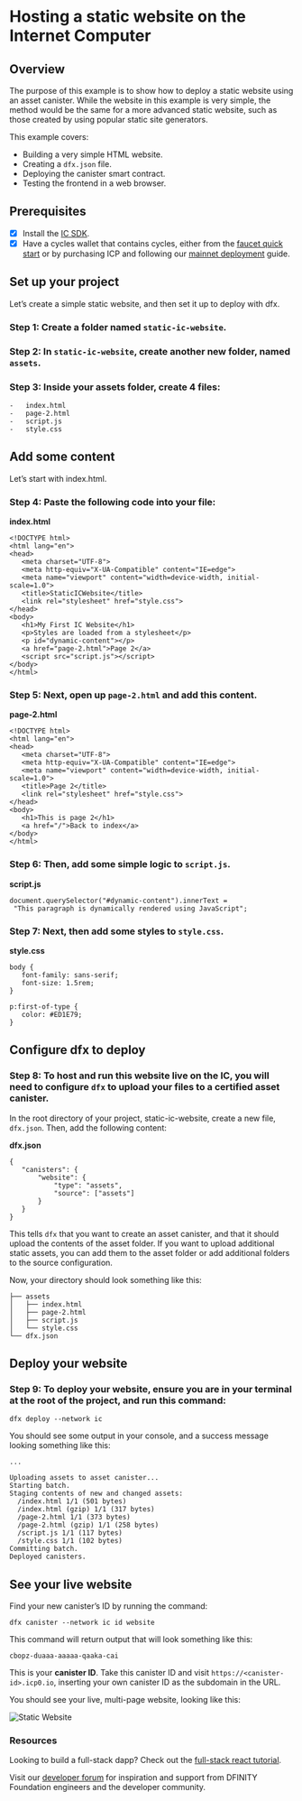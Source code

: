 # Hosting a static website on the Internet Computer

## Overview

The purpose of this example is to show how to deploy a static website using an asset canister. While the website in this example is very simple, the method would be the same for a more advanced static website, such as those created by using popular static site generators.

This example covers:

- Building a very simple HTML website.
- Creating a `dfx.json` file.
- Deploying the canister smart contract.
- Testing the frontend in a web browser.

## Prerequisites 

- [x] Install the [IC SDK](../developer-docs/setup/install/index.mdx).
- [x] Have a cycles wallet that contains cycles, either from the [faucet quick start](https://smartcontracts.org/docs/current/developer-docs/quickstart/cycles-faucet) or by purchasing ICP and following our [mainnet deployment](https://internetcomputer.org/docs/current/developer-docs/setup/deploy-mainnet) guide.

## Set up your project

Let’s create a simple static website, and then set it up to deploy with dfx.

### Step 1: Create a folder named `static-ic-website`.

### Step 2: In `static-ic-website`, create another new folder, named `assets`.

### Step 3: Inside your assets folder, create 4 files:

    -   index.html
    -   page-2.html
    -   script.js
    -   style.css

## Add some content

Let’s start with index.html. 

### Step 4: Paste the following code into your file:

**index.html**

    <!DOCTYPE html>
    <html lang="en">
    <head>
       <meta charset="UTF-8">
       <meta http-equiv="X-UA-Compatible" content="IE=edge">
       <meta name="viewport" content="width=device-width, initial-scale=1.0">
       <title>StaticICWebsite</title>
       <link rel="stylesheet" href="style.css">
    </head>
    <body>
       <h1>My First IC Website</h1>
       <p>Styles are loaded from a stylesheet</p>
       <p id="dynamic-content"></p>
       <a href="page-2.html">Page 2</a>
       <script src="script.js"></script>
    </body>
    </html>

### Step 5: Next, open up `page-2.html` and add this content.

**page-2.html**

    <!DOCTYPE html>
    <html lang="en">
    <head>
       <meta charset="UTF-8">
       <meta http-equiv="X-UA-Compatible" content="IE=edge">
       <meta name="viewport" content="width=device-width, initial-scale=1.0">
       <title>Page 2</title>
       <link rel="stylesheet" href="style.css">
    </head>
    <body>
       <h1>This is page 2</h1>
       <a href="/">Back to index</a>
    </body>
    </html>

### Step 6: Then, add some simple logic to `script.js`.

**script.js**

    document.querySelector("#dynamic-content").innerText =
     "This paragraph is dynamically rendered using JavaScript";

### Step 7: Next,  then add some styles to `style.css`.

**style.css**

    body {
       font-family: sans-serif;
       font-size: 1.5rem;
    }

    p:first-of-type {
       color: #ED1E79;
    }

## Configure dfx to deploy

### Step 8: To host and run this website live on the IC, you will need to configure `dfx` to upload your files to a certified asset canister. 
In the root directory of your project, static-ic-website, create a new file, `dfx.json`. Then, add the following content:

**dfx.json**

    {
       "canisters": {
           "website": {
               "type": "assets",
               "source": ["assets"]
           }
       }
    }

This tells `dfx` that you want to create an asset canister, and that it should upload the contents of the asset folder. If you want to upload additional static assets, you can add them to the asset folder or add additional folders to the source configuration.

Now, your directory should look something like this:

    ├── assets
    │   ├── index.html
    │   ├── page-2.html
    │   ├── script.js
    │   └── style.css
    └── dfx.json

## Deploy your website

### Step 9: To deploy your website, ensure you are in your terminal at the root of the project, and run this command:

`dfx deploy --network ic`

You should see some output in your console, and a success message looking something like this:

    ...

    Uploading assets to asset canister...
    Starting batch.
    Staging contents of new and changed assets:
      /index.html 1/1 (501 bytes)
      /index.html (gzip) 1/1 (317 bytes)
      /page-2.html 1/1 (373 bytes)
      /page-2.html (gzip) 1/1 (258 bytes)
      /script.js 1/1 (117 bytes)
      /style.css 1/1 (102 bytes)
    Committing batch.
    Deployed canisters.

## See your live website

Find your new canister’s ID by running the command:

`dfx canister --network ic id website`

This command will return output that will look something like this:

`cbopz-duaaa-aaaaa-qaaka-cai`

This is your **canister ID**. Take this canister ID and visit `https://<canister-id>.icp0.io`, inserting your own canister ID as the subdomain in the URL.

You should see your live, multi-page website, looking like this:

![Static Website](_attachments/static-website.png)

### Resources

Looking to build a full-stack dapp? Check out the [full-stack react tutorial](https://smartcontracts.org/docs/current/developer-docs/frontend/custom-frontend).

Visit our [developer forum](https://forum.dfinity.org) for inspiration and support from DFINITY Foundation engineers and the developer community.
